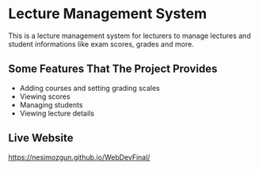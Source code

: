 # Lecture Management System
This is a lecture management system for lecturers to manage lectures and student informations like exam scores, grades and more.


## Some Features That The Project Provides
  - Adding courses and setting grading scales
  - Viewing scores 
  - Managing students
  - Viewing lecture details

## Live Website
  https://nesimozgun.github.io/WebDevFinal/